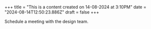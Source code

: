 +++
title = "This is a content created on 14-08-2024 at 3:10PM"
date = "2024-08-14T12:50:23.886Z"
draft = false
+++

  Schedule a meeting with the design team.
        